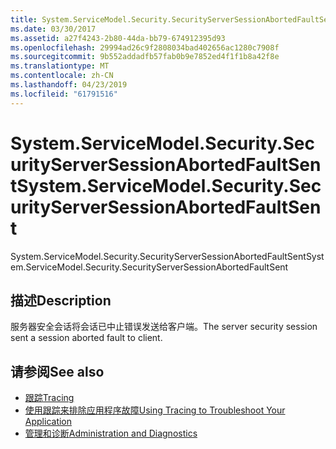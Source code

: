 ```yaml
---
title: System.ServiceModel.Security.SecurityServerSessionAbortedFaultSent
ms.date: 03/30/2017
ms.assetid: a27f4243-2b80-44da-bb79-674912395d93
ms.openlocfilehash: 29994ad26c9f2808034bad402656ac1280c7908f
ms.sourcegitcommit: 9b552addadfb57fab0b9e7852ed4f1f1b8a42f8e
ms.translationtype: MT
ms.contentlocale: zh-CN
ms.lasthandoff: 04/23/2019
ms.locfileid: "61791516"
---
```

# <a name="systemservicemodelsecuritysecurityserversessionabortedfaultsent"></a><span data-ttu-id="a50d2-102">System.ServiceModel.Security.SecurityServerSessionAbortedFaultSent</span><span class="sxs-lookup"><span data-stu-id="a50d2-102">System.ServiceModel.Security.SecurityServerSessionAbortedFaultSent</span></span>
<span data-ttu-id="a50d2-103">System.ServiceModel.Security.SecurityServerSessionAbortedFaultSent</span><span class="sxs-lookup"><span data-stu-id="a50d2-103">System.ServiceModel.Security.SecurityServerSessionAbortedFaultSent</span></span>  
  
## <a name="description"></a><span data-ttu-id="a50d2-104">描述</span><span class="sxs-lookup"><span data-stu-id="a50d2-104">Description</span></span>  
 <span data-ttu-id="a50d2-105">服务器安全会话将会话已中止错误发送给客户端。</span><span class="sxs-lookup"><span data-stu-id="a50d2-105">The server security session sent a session aborted fault to client.</span></span>  
  
## <a name="see-also"></a><span data-ttu-id="a50d2-106">请参阅</span><span class="sxs-lookup"><span data-stu-id="a50d2-106">See also</span></span>

- [<span data-ttu-id="a50d2-107">跟踪</span><span class="sxs-lookup"><span data-stu-id="a50d2-107">Tracing</span></span>](../../../../../docs/framework/wcf/diagnostics/tracing/index.md)
- [<span data-ttu-id="a50d2-108">使用跟踪来排除应用程序故障</span><span class="sxs-lookup"><span data-stu-id="a50d2-108">Using Tracing to Troubleshoot Your Application</span></span>](../../../../../docs/framework/wcf/diagnostics/tracing/using-tracing-to-troubleshoot-your-application.md)
- [<span data-ttu-id="a50d2-109">管理和诊断</span><span class="sxs-lookup"><span data-stu-id="a50d2-109">Administration and Diagnostics</span></span>](../../../../../docs/framework/wcf/diagnostics/index.md)
